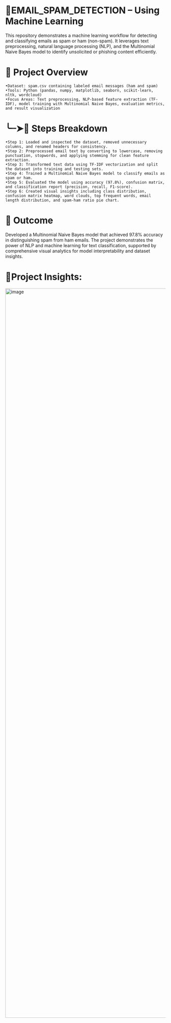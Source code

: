 # 📩EMAIL_SPAM_DETECTION – Using Machine Learning
This repository demonstrates a machine learning workflow for detecting and classifying emails as spam or ham (non-spam). It leverages text preprocessing, natural language processing (NLP), and the Multinomial Naive Bayes model to identify unsolicited or phishing content efficiently.

# 📇 Project Overview
    •Dataset: spam.csv containing labeled email messages (ham and spam)
    •Tools: Python (pandas, numpy, matplotlib, seaborn, scikit-learn, nltk, wordcloud)
    •Focus Areas: Text preprocessing, NLP-based feature extraction (TF-IDF), model training with Multinomial Naive Bayes, evaluation metrics, and result visualization

# ╰┈➤📝 Steps Breakdown
    •Step 1: Loaded and inspected the dataset, removed unnecessary columns, and renamed headers for consistency.
    •Step 2: Preprocessed email text by converting to lowercase, removing punctuation, stopwords, and applying stemming for clean feature extraction.
    •Step 3: Transformed text data using TF-IDF vectorization and split the dataset into training and testing sets.
    •Step 4: Trained a Multinomial Naive Bayes model to classify emails as spam or ham.
    •Step 5: Evaluated the model using accuracy (97.8%), confusion matrix, and classification report (precision, recall, F1-score).
    •Step 6: Created visual insights including class distribution, confusion matrix heatmap, word clouds, top frequent words, email length distribution, and spam-ham ratio pie chart.

# 🎯 Outcome
Developed a Multinomial Naive Bayes model that achieved 97.8% accuracy in distinguishing spam from ham emails. The project demonstrates the power of NLP and machine learning for text classification, supported by comprehensive visual analytics for model interpretability and dataset insights.

# 📌Project Insights:
<img width="1790" height="2285" alt="image" src="https://github.com/user-attachments/assets/af78c04b-9dbb-4e9f-88ef-f96d627c60ea" />
